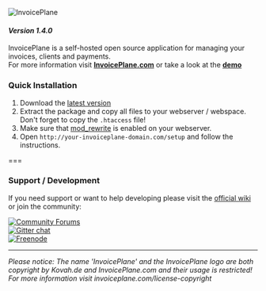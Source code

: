 ![InvoicePlane](http://invoiceplane.com/content/logo/PNG/logo_300x150.png)
#### _Version 1.4.0_

InvoicePlane is a self-hosted open source application for managing your invoices, clients and payments.    
For more information visit __[InvoicePlane.com](https://invoiceplane.com)__ or take a look at the __[demo](https://demo.invoiceplane.com)__

### Quick Installation

1. Download the [latest version](https://invoiceplane.com/downloads)
2. Extract the package and copy all files to your webserver / webspace. Don't forget to copy the `.htaccess` file!
3. Make sure that [mod_rewrite](https://go.invoiceplane.com/apachemodrewrite) is enabled on your webserver.
4. Open `http://your-invoiceplane-domain.com/setup` and follow the instructions.

===

### Support / Development

If you need support or want to help developing please visit the [official wiki](https://wiki.invoiceplane.com) or join the community:

[![Community Forums](https://invoiceplane.com/content/badges/badge_community.png)](https://community.invoiceplane.com/)   
[![Gitter chat](https://badges.gitter.im/InvoicePlane/InvoicePlane.png)](https://gitter.im/InvoicePlane/InvoicePlane)   
[![Freenode](https://invoiceplane.com/content/badges/badge_freenode.png)](irc://irc.freenode.net/InvoicePlane)

---
  
*Please notice: The name 'InvoicePlane' and the InvoicePlane logo are both copyright by Kovah.de and InvoicePlane.com
and their usage is restricted! For more information visit invoiceplane.com/license-copyright*

